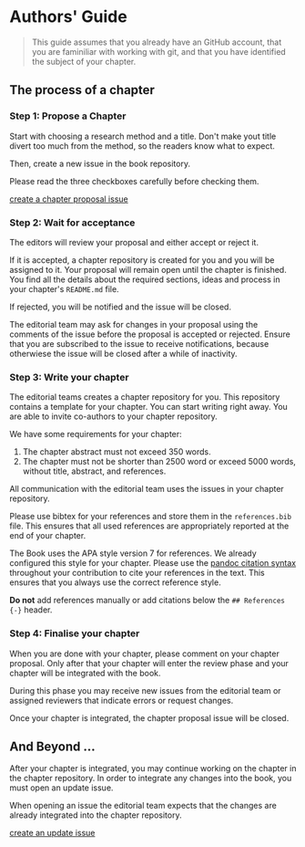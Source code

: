 # Authors' Guide

> This guide assumes that you already have an GitHub account, that you are faminiliar with working with git, and that you have identified the subject of your chapter. 

## The process of a chapter 

### Step 1: Propose a Chapter

Start with choosing a research method and a title. Don't make yout title divert too much from the method, so the readers know what to expect. 

Then, create a new issue in the book repository.

Please read the three checkboxes carefully before checking them.

[create a chapter proposal issue](https://github.com/theResearchMethodBook/book/issues/new?template=chapter-proposal.yaml&title=%5BChapter%5D%3A+%3Ctitle%3E)

### Step 2: Wait for acceptance

The editors will review your proposal and either accept or reject it. 

If it is accepted, a chapter repository is created for you and you will be assigned to it. Your proposal will remain open until the chapter is finished. You find all the details about the required sections, ideas and process in your chapter's `README.md` file.

If rejected, you will be notified and the issue will be closed. 

The editorial team may ask for changes in your proposal using the comments of the issue before the proposal is accepted or rejected. Ensure that you are subscribed to the issue to receive notifications, because otherwiese the issue will be closed after a while of inactivity.

### Step 3: Write your chapter

The editorial teams creates a chapter repository for you. This repository contains a template for your chapter. You can start writing right away. You are able to invite co-authors to your chapter repository.

We have some requirements for your chapter:

1. The chapter abstract must not exceed 350 words.
2. The chapter must not be shorter than 2500 word or exceed 5000 words, without title, abstract, and references.

All communication with the editorial team uses the issues in your chapter repository. 

Please use bibtex for your references and store them in the `references.bib` file. This ensures that all used references are appropriately reported at the end of your chapter.

The Book uses the APA style version 7 for references. We already configured this style for your chapter. Please use the [pandoc citation syntax](https://pandoc.org/chunkedhtml-demo/8.20-citation-syntax.html) throughout your contribution to cite your references in the text. This ensures that you always use the correct reference style.

**Do not** add references manually or add citations below the `## References {-}` header.

### Step 4: Finalise your chapter

When you are done with your chapter, please comment on your chapter proposal. Only after that your chapter will enter the review phase and your chapter will be integrated with the book. 

During this phase you may receive new issues from the editorial team or assigned reviewers that indicate errors or request changes. 

Once your chapter is integrated, the chapter proposal issue will be closed. 

## And Beyond ...

After your chapter is integrated, you may continue working on the chapter in the chapter repository. In order to integrate any changes into the book, you must open an update issue.

When opening an issue the editorial team expects that the changes are already integrated into the chapter repository.

[create an update issue](https://github.com/theResearchMethodBook/book/issues/new?template=chapter-update.yaml&title=%5BChapter%5D%3A+%3Crepo%20name%3E)
